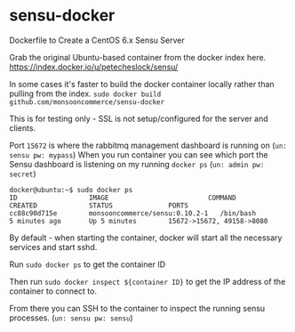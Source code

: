 sensu-docker
============

Dockerfile to Create a CentOS 6.x Sensu Server

Grab the original Ubuntu-based container from the docker index here.  https://index.docker.io/u/petecheslock/sensu/

In some cases it's faster to build the docker container locally rather than pulling from the index.
`sudo docker build github.com/monsooncommerce/sensu-docker`

This is for testing only - SSL is not setup/configured for the server and clients.

Port `15672` is where the rabbitmq management dashboard is running on (`un: sensu pw: mypass`)
When you run container you can see which port the Sensu dashboard is listening on my running `docker ps` (`un: admin pw: secret`)

```
docker@ubuntu:~$ sudo docker ps
ID                  IMAGE                         COMMAND             CREATED             STATUS              PORTS
cc88c90d715e        monsooncommerce/sensu:0.10.2-1   /bin/bash           5 minutes ago       Up 5 minutes        15672->15672, 49158->8080
```

By default - when starting the container, docker will start all the necessary services and start sshd.

Run `sudo docker ps` to get the container ID

Then run `sudo docker inspect ${container ID}` to get the IP address of the container to connect to.

From there you can SSH to the container to inspect the running sensu processes. (`un: sensu pw: sensu`)
